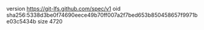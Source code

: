 version https://git-lfs.github.com/spec/v1
oid sha256:5338d3be0f74690eece49b70ff007a2f7bed653b850458657f9971be03c5434b
size 4720
